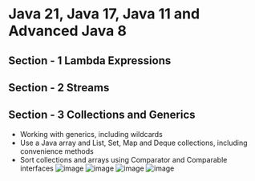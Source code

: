# Java 21, Java 17, Java 11 and Advanced Java 8
## Section - 1 Lambda Expressions
## Section - 2 Streams
## Section - 3 Collections and Generics
- Working with generics, including wildcards
- Use a Java array and List, Set, Map and Deque collections, including convenience methods
- Sort collections and arrays using Comparator and Comparable interfaces
![image](https://github.com/tutkuince/advanced-java/assets/33215575/fbc7d709-df49-4226-9142-0a1b8ac4985f)
![image](https://github.com/tutkuince/advanced-java/assets/33215575/3d599e84-9d2f-4ff9-bc2d-ac9b02b6031f)
![image](https://github.com/tutkuince/advanced-java/assets/33215575/a2c4d875-62c1-411b-925e-b17fc371fa07)
![image](https://github.com/tutkuince/advanced-java/assets/33215575/cc96a43f-b29d-4840-9e48-73260b6a913c)

